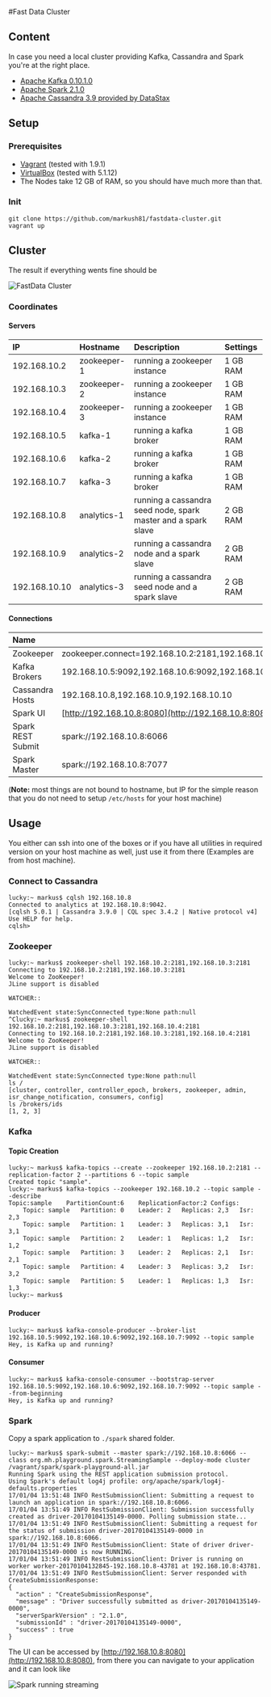 #Fast Data Cluster

## Content

In case you need a local cluster providing Kafka, Cassandra and Spark you're at the right place.

* [Apache Kafka 0.10.1.0](http://kafka.apache.org/0101/documentation.html)
* [Apache Spark 2.1.0](http://spark.apache.org/releases/spark-release-2-1-0.html)
* [Apache Cassandra 3.9 provided by DataStax](https://academy.datastax.com/planet-cassandra/cassandra)

## Setup

### Prerequisites

* [Vagrant](https://www.vagrantup.com) (tested with 1.9.1)
* [VirtualBox](http://virtualbox.org) (tested with 5.1.12)
* The Nodes take 12 GB of RAM, so you should have much more than that.


### Init

```
git clone https://github.com/markush81/fastdata-cluster.git
vagrant up
```

## Cluster

The result if everything wents fine should be

![FastData Cluster](doc/fastdata-cluster.png)


### Coordinates

#### Servers

| IP | Hostname | Description | Settings |
|:--- |:-- |:-- |:-- |
|192.168.10.2|zookeeper-1|running a zookeeper instance| 1 GB RAM |
|192.168.10.3|zookeeper-2|running a zookeeper instance| 1 GB RAM |
|192.168.10.4|zookeeper-3|running a zookeeper instance| 1 GB RAM |
|192.168.10.5|kafka-1|running a kafka broker| 1 GB RAM |
|192.168.10.6|kafka-2|running a kafka broker| 1 GB RAM |
|192.168.10.7|kafka-3|running a kafka broker| 1 GB RAM |
|192.168.10.8|analytics-1|running a cassandra seed node, spark master and a spark slave| 2 GB RAM |
|192.168.10.9|analytics-2|running a cassandra node and a spark slave| 2 GB RAM |
|192.168.10.10|analytics-3|running a cassandra seed node and a spark slave| 2 GB RAM |

#### Connections

| Name |  |
|:-- |:-- |
|Zookeeper|zookeeper.connect=192.168.10.2:2181,192.168.10.3:2181,192.168.10.4:2181|
|Kafka Brokers|192.168.10.5:9092,192.168.10.6:9092,192.168.10.7:9092|
|Cassandra Hosts|192.168.10.8,192.168.10.9,192.168.10.10|
|Spark UI|[http://192.168.10.8:8080](http://192.168.10.8:8080)|
|Spark REST Submit|spark://192.168.10.8:6066|
|Spark Master|spark://192.168.10.8:7077|

(**Note:** most things are not bound to hostname, but IP for the simple reason that you do not need to setup `/etc/hosts` for your host machine)


## Usage

You either can ssh into one of the boxes or if you have all utilities in required version on your host machine as well, just use it from there (Examples are from host machine).

### Connect to Cassandra

```
lucky:~ markus$ cqlsh 192.168.10.8
Connected to analytics at 192.168.10.8:9042.
[cqlsh 5.0.1 | Cassandra 3.9.0 | CQL spec 3.4.2 | Native protocol v4]
Use HELP for help.
cqlsh> 
```

### Zookeeper

```
lucky:~ markus$ zookeeper-shell 192.168.10.2:2181,192.168.10.3:2181
Connecting to 192.168.10.2:2181,192.168.10.3:2181
Welcome to ZooKeeper!
JLine support is disabled

WATCHER::

WatchedEvent state:SyncConnected type:None path:null
^Clucky:~ markus$ zookeeper-shell 192.168.10.2:2181,192.168.10.3:2181,192.168.10.4:2181
Connecting to 192.168.10.2:2181,192.168.10.3:2181,192.168.10.4:2181
Welcome to ZooKeeper!
JLine support is disabled

WATCHER::

WatchedEvent state:SyncConnected type:None path:null
ls /
[cluster, controller, controller_epoch, brokers, zookeeper, admin, isr_change_notification, consumers, config]
ls /brokers/ids
[1, 2, 3]
```

### Kafka

#### Topic Creation

```
lucky:~ markus$ kafka-topics --create --zookeeper 192.168.10.2:2181 --replication-factor 2 --partitions 6 --topic sample
Created topic "sample".
lucky:~ markus$ kafka-topics --zookeeper 192.168.10.2 --topic sample --describe
Topic:sample	PartitionCount:6	ReplicationFactor:2	Configs:
	Topic: sample	Partition: 0	Leader: 2	Replicas: 2,3	Isr: 2,3
	Topic: sample	Partition: 1	Leader: 3	Replicas: 3,1	Isr: 3,1
	Topic: sample	Partition: 2	Leader: 1	Replicas: 1,2	Isr: 1,2
	Topic: sample	Partition: 3	Leader: 2	Replicas: 2,1	Isr: 2,1
	Topic: sample	Partition: 4	Leader: 3	Replicas: 3,2	Isr: 3,2
	Topic: sample	Partition: 5	Leader: 1	Replicas: 1,3	Isr: 1,3
lucky:~ markus$ 
```
#### Producer

```
lucky:~ markus$ kafka-console-producer --broker-list 192.168.10.5:9092,192.168.10.6:9092,192.168.10.7:9092 --topic sample
Hey, is Kafka up and running?
```

#### Consumer

```
lucky:~ markus$ kafka-console-consumer --bootstrap-server 192.168.10.5:9092,192.168.10.6:9092,192.168.10.7:9092 --topic sample --from-beginning
Hey, is Kafka up and running?
```

### Spark

Copy a spark application to `./spark` shared folder.

```
lucky:~ markus$ spark-submit --master spark://192.168.10.8:6066 --class org.mh.playground.spark.StreamingSample --deploy-mode cluster /vagrant/spark/spark-playground-all.jar
Running Spark using the REST application submission protocol.
Using Spark's default log4j profile: org/apache/spark/log4j-defaults.properties
17/01/04 13:51:48 INFO RestSubmissionClient: Submitting a request to launch an application in spark://192.168.10.8:6066.
17/01/04 13:51:49 INFO RestSubmissionClient: Submission successfully created as driver-20170104135149-0000. Polling submission state...
17/01/04 13:51:49 INFO RestSubmissionClient: Submitting a request for the status of submission driver-20170104135149-0000 in spark://192.168.10.8:6066.
17/01/04 13:51:49 INFO RestSubmissionClient: State of driver driver-20170104135149-0000 is now RUNNING.
17/01/04 13:51:49 INFO RestSubmissionClient: Driver is running on worker worker-20170104132845-192.168.10.8-43781 at 192.168.10.8:43781.
17/01/04 13:51:49 INFO RestSubmissionClient: Server responded with CreateSubmissionResponse:
{
  "action" : "CreateSubmissionResponse",
  "message" : "Driver successfully submitted as driver-20170104135149-0000",
  "serverSparkVersion" : "2.1.0",
  "submissionId" : "driver-20170104135149-0000",
  "success" : true
}
```

The UI can be accessed by [http://192.168.10.8:8080](http://192.168.10.8:8080), from there you can navigate to your application and it can look like

![Spark running streaming](doc/spark-streaming.png)